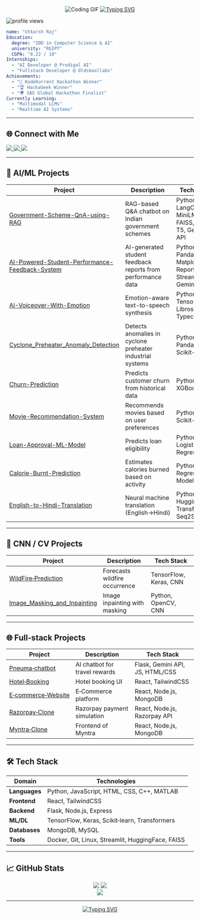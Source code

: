 <div align="center">
  <img src="https://media3.giphy.com/media/v1.Y2lkPTc5MGI3NjExM3VsZGFibGgwYzk0OXl1YzBscmxnd3IzMnFnZGJvbXVlMTZjZGF0dCZlcD12MV9pbnRlcm5hbF9naWZfYnlfaWQmY3Q9Zw/qgQUggAC3Pfv687qPC/giphy.gif" alt="Coding GIF" />

  <a href="https://git.io/typing-svg">
    <img src="https://readme-typing-svg.herokuapp.com?font=Fira+Code&weight=500&pause=700&color=00D8FF&width=435&lines=Hi+I'm+Utkarsh+Raj;Fullstack+%7C+AI/ML+Enthusiast;Building+Innovative+AI+Solutions" alt="Typing SVG"/>
  </a>
</div>

<p align="left">
  <img src="https://komarev.com/ghpvc/?username=theUtkarshRaj&label=Profile%20views&color=0e75b6&style=flat" alt="profile views"/>
</p>

```yaml
name: "Utkarsh Raj"
Education:
  degree: "IDD in Computer Science & AI"
  university: "RGIPT"
  CGPA: "8.22 / 10"
Internships:
  - "AI Developer @ Prodigal AI"
  - "Fullstack Developer @ Oldskoollabs"
Achievements:
  - "🥇 KodeKurrent Hackathon Winner"
  - "🏆 HackaGeek Winner"
  - "🌍 SAS Global Hackathon Finalist"
Currently Learning:
  - "Multimodal LLMs"
  - "Realtime AI Systems"
```

---

## 🌐 Connect with Me

<p align="left">
  <a href="https://www.linkedin.com/in/utkarshraj271023266/" target="_blank">
    <img src="https://img.shields.io/badge/LinkedIn-%230077B5.svg?&style=for-the-badge&logo=linkedin&logoColor=white" />
  </a>
  <a href="https://github.com/theUtkarshRaj" target="_blank">
    <img src="https://img.shields.io/badge/GitHub-100000?style=for-the-badge&logo=github&logoColor=white" />
  </a>
  <a href="https://leetcode.com/theUtkarshRaj" target="_blank">
    <img src="https://img.shields.io/badge/LeetCode-%23FFA116.svg?&style=for-the-badge&logo=leetcode&logoColor=black" />
  </a>
</p>

---

## 💼 AI/ML Projects

| Project | Description | Tech Stack |
| ------- | ----------- | ---------- |
| [Government-Scheme-QnA-using-RAG](https://github.com/theUtkarshRaj/Government-Scheme-QnA-using-RAG) | RAG-based Q&A chatbot on Indian government schemes | Python, LangChain, MiniLM, FAISS, Flan-T5, Gemini API |
| [AI-Powered-Student-Performance-Feedback-System](https://github.com/theUtkarshRaj/AI-Powered-Student-Performance-Feedback-System) | AI-generated student feedback reports from performance data | Python, Pandas, Matplotlib, ReportLab, Streamlit, Gemini API |
| [AI-Voiceover-With-Emotion](https://github.com/theUtkarshRaj/AI-Voiceover-With-Emotion) | Emotion-aware text-to-speech synthesis | Python, TensorFlow, Librosa, Typecast API |
| [Cyclone_Preheater_Anomaly_Detection](https://github.com/theUtkarshRaj/Cyclone_Preheater_Anomaly_Detection-) | Detects anomalies in cyclone preheater industrial systems | Python, Pandas, Scikit-learn |
| [Churn-Prediction](https://github.com/theUtkarshRaj/Churn-Prediction) | Predicts customer churn from historical data | Python, SVM, XGBoost |
| [Movie-Recommendation-System](https://github.com/theUtkarshRaj/Movie-recommended-system) | Recommends movies based on user preferences | Python, Scikit-learn |
| [Loan-Approval-ML-Model](https://github.com/theUtkarshRaj/Loan-Approval-ML-Model) | Predicts loan eligibility | Python, Logistic Regression |
| [Calorie-Burnt-Prediction](https://github.com/theUtkarshRaj/Calorie-Burnt-Prediction) | Estimates calories burned based on activity | Python, Regression Models |
| [English-to-Hindi-Translation](https://github.com/theUtkarshRaj/English-to-Hindi-Translation) | Neural machine translation (English→Hindi) | Python, HuggingFace Transformers, Seq2Seq |

---

## 🧠 CNN / CV Projects

| Project                                                                                      | Description                   | Tech Stack             |
| -------------------------------------------------------------------------------------------- | ----------------------------- | ---------------------- |
| [WildFire‑Prediction](https://github.com/theUtkarshRaj/WildFire-Prediction)                 | Forecasts wildfire occurrence | TensorFlow, Keras, CNN |
| [Image_Masking_and_Inpainting](https://github.com/theUtkarshRaj/Image_Masking_and_Inpainting) | Image inpainting with masking | Python, OpenCV, CNN    |

---

## 🌐 Full‑stack Projects

| Project                                                                 | Description                   | Tech Stack                      |
| ----------------------------------------------------------------------- | ----------------------------- | ------------------------------- |
| [Pneuma‑chatbot](https://github.com/theUtkarshRaj/Pneuma-chatbot)      | AI chatbot for travel rewards | Flask, Gemini API, JS, HTML/CSS |
| [Hotel‑Booking](https://github.com/theUtkarshRaj/hotel-Booking-frontend) | Hotel booking UI              | React, TailwindCSS              |
| [E‑commerce‑Website](https://github.com/theUtkarshRaj/E-commerce-Website) | E‑Commerce platform           | React, Node.js, MongoDB         |
| [Razorpay‑Clone](https://github.com/theUtkarshRaj/Razorpay-Clone)       | Razorpay payment simulation   | React, Node.js, Razorpay API    |
| [Myntra‑Clone](https://github.com/theUtkarshRaj/Myntra-Clone)           | Frontend of Myntra            | React, Node.js, MongoDB         |

---

## 🛠️ Tech Stack

| Domain        | Technologies                                      |
| ------------- | ------------------------------------------------- |
| **Languages** | Python, JavaScript, HTML, CSS, C++, MATLAB        |
| **Frontend**  | React, TailwindCSS                                |
| **Backend**   | Flask, Node.js, Express                           |
| **ML/DL**     | TensorFlow, Keras, Scikit‑learn, Transformers     |
| **Databases** | MongoDB, MySQL                                    |
| **Tools**     | Docker, Git, Linux, Streamlit, HuggingFace, FAISS |

---

## 📈 GitHub Stats

<div align="center">
  <img src="https://github-readme-stats.vercel.app/api?username=theUtkarshRaj&show_icons=true&theme=react&hide_border=true" />
  <img src="https://github-readme-stats.vercel.app/api/top-langs/?username=theUtkarshRaj&layout=compact&theme=react&hide_border=true" />
  <br>
  <img src="https://github-readme-activity-graph.vercel.app/graph?username=theUtkarshRaj&theme=react-dark" />
</div>

---

<div align="center">
  <a href="https://github.com/DenverCoder1/readme-typing-svg">
    <img src="https://readme-typing-svg.herokuapp.com?font=Fira+Code&size=24&pause=1000&color=F72020&center=true&vCenter=true&width=435&lines=Thanks+for+stopping+by+👋" alt="Typing SVG" />
  </a>
</div>

